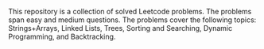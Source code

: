 This repository is a collection of solved Leetcode problems.  The problems span easy and medium questions.  The problems cover the following topics: Strings+Arrays, Linked Lists, Trees, Sorting and Searching, Dynamic Programming, and Backtracking.
